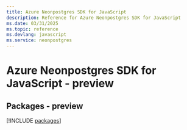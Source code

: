 ```yaml
---
title: Azure Neonpostgres SDK for JavaScript
description: Reference for Azure Neonpostgres SDK for JavaScript
ms.date: 03/31/2025
ms.topic: reference
ms.devlang: javascript
ms.service: neonpostgres
---
```

# Azure Neonpostgres SDK for JavaScript - preview
## Packages - preview
[!INCLUDE [packages](neonpostgres-index.md)]